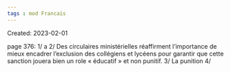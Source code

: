 ```yaml
---
tags : mod Francais
---
```

Created: 2023-02-01

page 376: 
1/ a
2/ Des circulaires ministérielles réaffirment l’importance de mieux encadrer l’exclusion des collégiens et lycéens pour garantir que cette sanction jouera bien un role « éducatif » et non punitif.
3/ La punition
4/ 